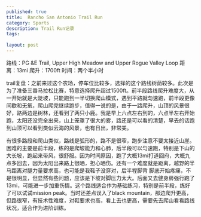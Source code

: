```yaml
---
published: true
title:  Rancho San Antonio Trail Run
category: Sports
description: Trail Run记录
tags: 
  
layout: post
---
```

路线：PG &E Trail, Upper High Meadow and Upper Rogue Valley Loop
距离：13mi
爬升：1700ft
时间：两个半小时

trail复盘：之前来过这个农场，停车位比较多，选择的这个路线树荫较多。此次是为了准备三番马拉松比赛，特意选择爬升超过1500ft。前半段路线爬升难度大，从一开始就是大陡坡，只能跑到一半切换爬山模式，遇到平路就匀速跑，前半段更像间歇和无氧，爬山爬完继续跑步，值得一说的是，由于一路爬升，山顶的风景很好，路两边是树林，还看到了两只小鹿。我是早上六点左右到的，六点半左右开始跑，太阳还没完全出来，山上笼罩了很大的雾，路还是可以看的清楚，早去的话跑到山顶可以看到类似云海的风景，也有日出，非常美。

有很多路段和爬山类似，路线是弧形的，路不是很窄，跑步注意不要太接近山崖。困难的主要是前半段，练的是爬坡能力和心肺，后半段可以匀速跑，特别是下山的大长坡，跑起来带风，很舒服。因为时间原因，跑了大概13mi打道回府，大概九点多回去，因为太阳出来路上很晒，担心晒伤。还有一个难度就是距离，越野的半马距离对腿力量要求高，也可能是我鞋子没穿对，后半程脚背 脚底开始疼痛，不是很明显，但显然有些问题，应该是下坡对脚压力太大。后面又去健身房强行跑了13mi，可能进一步加重伤情。这个路线适合作为基础练习，特别是前半段，练好了可以试试mission peak。当时还差点误入了black mountain，那边爬升更高，但路很窄，有技术性难度，对鞋要求也高，看上去也更高，需要先去爬山看看路线状况，适合作为进阶训练。